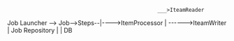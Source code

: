 
                                                    ___>IteamReader
Job Launcher --> Job-->Steps--|---->ItemProcessor
    |                                                   ------>IteamWriter
    |
Job Repository
    |
    |
    DB

